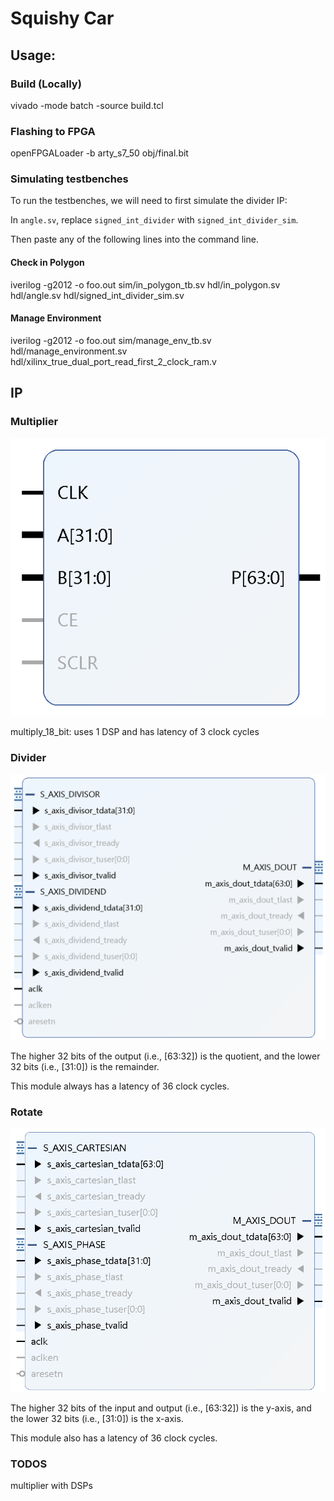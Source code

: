 # Squishy Car

## Usage:

### Build (Locally)

vivado -mode batch -source build.tcl

### Flashing to FPGA

openFPGALoader -b arty_s7_50 obj/final.bit

### Simulating testbenches

To run the testbenches, we will need to first simulate the divider IP:

In `angle.sv`, replace `signed_int_divider`  with `signed_int_divider_sim`.

Then paste any of the following lines into the command line.

#### Check in Polygon

iverilog -g2012 -o foo.out sim/in_polygon_tb.sv hdl/in_polygon.sv hdl/angle.sv hdl/signed_int_divider_sim.sv

#### Manage Environment

iverilog -g2012 -o foo.out sim/manage_env_tb.sv hdl/manage_environment.sv hdl/xilinx_true_dual_port_read_first_2_clock_ram.v

## IP

### Multiplier

![Multiplier](signed_int_multiplier.png)

multiply_18_bit: uses 1 DSP and has latency of 3 clock cycles

### Divider

![Divider](signed_int_divider.png)

The higher 32 bits of the output (i.e., [63:32]) is the quotient, and the lower 32 bits (i.e., [31:0]) is the remainder.

This module always has a latency of 36 clock cycles.

### Rotate

![Rotate](rotate.png)

The higher 32 bits of the input and output (i.e., [63:32]) is the y-axis, and the lower 32 bits (i.e., [31:0]) is the x-axis.

This module also has a latency of 36 clock cycles.

### TODOS

multiplier with DSPs